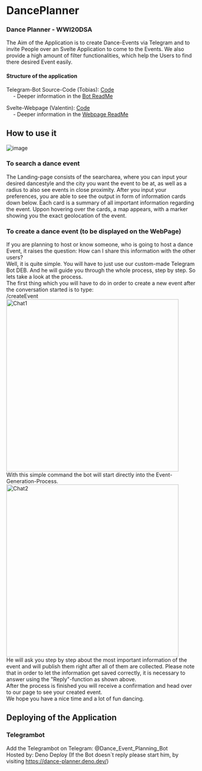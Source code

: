 # DancePlanner

### Dance Planner - WWI20DSA


The Aim of the Application is to create Dance-Events via Telegram and to invite People over an Svelte Application to come to the Events. We also provide a high amount of filter functionalities, which help the Users to find there desired Event easily.

#### Structure of the application

Telegram-Bot Source-Code (Tobias): [Code](https://github.com/ValentinHae/DancePlanner/tree/main/TelegramBot)<br />
&emsp; - Deeper information in the [Bot ReadMe](https://github.com/ValentinHae/DancePlanner/blob/main/TelegramBot/README.md)

Svelte-Webpage (Valentin): [Code](https://github.com/ValentinHae/DancePlanner/tree/main/DancePlanner) <br />
&emsp; - Deeper information in the [Webpage ReadMe](https://github.com/ValentinHae/DancePlanner/blob/main/DancePlanner/README.md)

## How to use it

![image](https://user-images.githubusercontent.com/79450010/152698649-5d29b4a6-d90c-4a4a-88ce-5d427a760862.png)

### To search a dance event

The Landing-page consists of the searcharea, where you can input your desired dancestyle and the city you want the event to be at, as well as a radius to also see events in close proximity. After you input your preferences, you are able to see the output in form of information cards down below. Each card is a summary of all important information regarding the event. Uppon hovering over the cards, a map appears, with a marker showing you the exact geolocation of the event.
<br />

### To create a dance event (to be displayed on the WebPage)

If you are planning to host or know someone, who is going to host a dance Event, it raises the question: How can I share this information with the other users?  <br />
Well, it is quite simple. You will have to just use our custom-made Telegram Bot DEB. And he will guide you through the whole process, step by step. So lets take a look at the process.
<br />
The first thing which you will have to do in order to create a new event after the conversation started is to type: <br />/createEvent <br />
<img width="454" alt="Chat1" src="https://user-images.githubusercontent.com/59162254/154306435-da048260-3cb6-47f2-aa3b-e1226d22c3cf.png"><br />
With this simple command the bot will start directly into the Event-Generation-Process. <br /><img width="454" alt="Chat2" src="https://user-images.githubusercontent.com/59162254/154306692-d0542b73-4c44-4e85-a38b-af43b670dde5.png"> <br />
He will ask you step by step about the most important information of the event and will publish them right after all of them are collected.
Please note that in order to let the information get saved correctly, it is necessary to answer using the "Reply"-function as shown above.
<br />
After the process is finished you will receive a confirmation and head over to our page to see your created event.<br />
We hope you have a nice time and a lot of fun dancing.

## Deploying of the Application 

### Telegrambot
Add the Telegrambot on Telegram: @Dance_Event_Planning_Bot <br />
Hosted by: Deno Deploy (If the Bot doesn`t reply please start him, by visiting https://dance-planner.deno.dev/)

